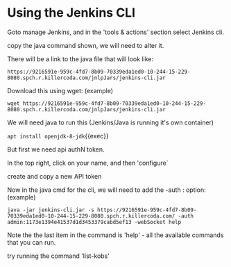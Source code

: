 # Using the Jenkins CLI

Goto manage Jenkins, and in the 'tools & actions' section select Jenkins cli. 

copy the java command shown, we will need to alter it.

There will be a link to the java file that will look like:

`https://9216591e-959c-4fd7-8b09-70339eda1ed0-10-244-15-229-8080.spch.r.killercoda.com/jnlpJars/jenkins-cli.jar`

Download this using wget: (example)

`wget https://9216591e-959c-4fd7-8b09-70339eda1ed0-10-244-15-229-8080.spch.r.killercoda.com/jnlpJars/jenkins-cli.jar`

We will need java to run this (Jenkins/Java is running it's own container)

`apt install openjdk-8-jdk`{{exec}}

But first we need api authN token.

In the top right, click on your name, and then 'configure`

create and copy a new API token

Now in the java cmd for the cli, we will need to add the -auth <name>:<token> option: (example)

`java -jar jenkins-cli.jar -s https://9216591e-959c-4fd7-8b09-70339eda1ed0-10-244-15-229-8080.spch.r.killercoda.com/ -auth admin:1173e1394e41537d1d3453379cabd5ef13 -webSocket help`

Note the the last item in the command is 'help' - all the available commands that you can run. 

try running the command 'list-kobs'


